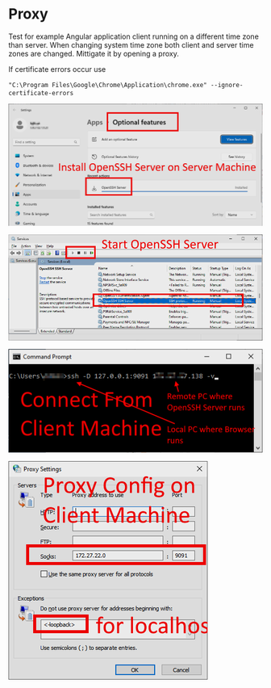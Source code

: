 # Proxy
Test for example Angular application client running on a different time zone than server. When changing system time zone both client and server time zones are changed. Mittigate it by opening a proxy.

If certificate errors occur use
```
"C:\Program Files\Google\Chrome\Application\chrome.exe" --ignore-certificate-errors
```

![a](01%20Proxy.png)

![a](02%20Proxy.png)

![a](03%20Proxy.png)

![a](04%20Proxy.png)
